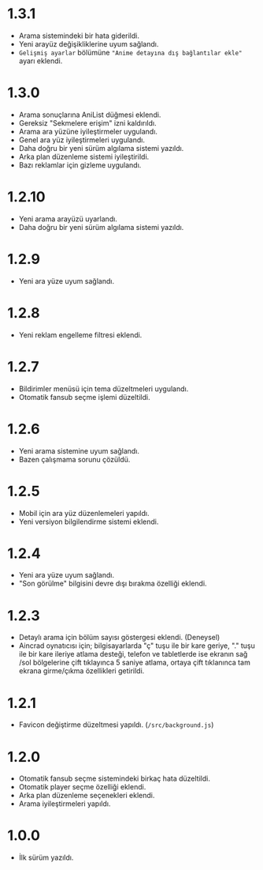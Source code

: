 # 1.3.1
- Arama sistemindeki bir hata giderildi.
- Yeni arayüz değişikliklerine uyum sağlandı.
- `Gelişmiş ayarlar` bölümüne `"Anime detayına dış bağlantılar ekle"` ayarı eklendi.

# 1.3.0
- Arama sonuçlarına AniList düğmesi eklendi.
- Gereksiz "Sekmelere erişim" izni kaldırıldı.
- Arama ara yüzüne iyileştirmeler uygulandı.
- Genel ara yüz iyileştirmeleri uygulandı.
- Daha doğru bir yeni sürüm algılama sistemi yazıldı.
- Arka plan düzenleme sistemi iyileştirildi.
- Bazı reklamlar için gizleme uygulandı.

# 1.2.10
- Yeni arama arayüzü uyarlandı.
- Daha doğru bir yeni sürüm algılama sistemi yazıldı.

# 1.2.9
- Yeni ara yüze uyum sağlandı.

# 1.2.8
- Yeni reklam engelleme filtresi eklendi.

# 1.2.7
- Bildirimler menüsü için tema düzeltmeleri uygulandı.
- Otomatik fansub seçme işlemi düzeltildi.

# 1.2.6
- Yeni arama sistemine uyum sağlandı.
- Bazen çalışmama sorunu çözüldü.

# 1.2.5
- Mobil için ara yüz düzenlemeleri yapıldı.
- Yeni versiyon bilgilendirme sistemi eklendi.

# 1.2.4
- Yeni ara yüze uyum sağlandı.
- "Son görülme" bilgisini devre dışı bırakma özelliği eklendi.

# 1.2.3
- Detaylı arama için bölüm sayısı göstergesi eklendi. (Deneysel)
- Aincrad oynatıcısı için; bilgisayarlarda "ç" tuşu ile bir kare geriye, "." tuşu ile bir kare ileriye atlama desteği, telefon ve tabletlerde ise ekranın sağ /sol bölgelerine çift tıklayınca 5 saniye atlama, ortaya çift tıklanınca tam ekrana girme/çıkma özellikleri getirildi.

# 1.2.1
- Favicon değiştirme düzeltmesi yapıldı. (`/src/background.js`)

# 1.2.0
- Otomatik fansub seçme sistemindeki birkaç hata düzeltildi.
- Otomatik player seçme özelliği eklendi.
- Arka plan düzenleme seçenekleri eklendi.
- Arama iyileştirmeleri yapıldı.

# 1.0.0
- İlk sürüm yazıldı.
